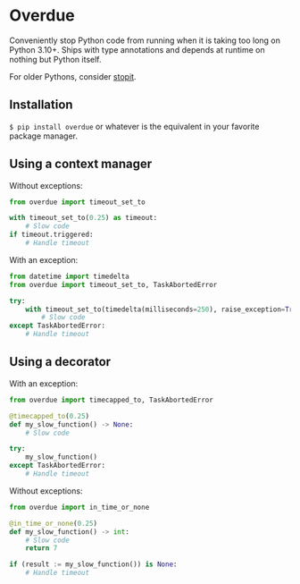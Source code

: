# Overdue
Conveniently stop Python code from running when it is taking too long on Python 3.10+.
Ships with type annotations and depends at runtime on nothing but Python itself.

For older Pythons, consider [stopit](https://github.com/glenfant/stopit).

## Installation
`$ pip install overdue` or whatever is the equivalent in your favorite package manager.

## Using a context manager
Without exceptions:
```python
from overdue import timeout_set_to

with timeout_set_to(0.25) as timeout:
    # Slow code
if timeout.triggered:
    # Handle timeout
```
With an exception:
```python
from datetime import timedelta
from overdue import timeout_set_to, TaskAbortedError

try:
    with timeout_set_to(timedelta(milliseconds=250), raise_exception=True):
        # Slow code
except TaskAbortedError:
    # Handle timeout
```

## Using a decorator
With an exception:
```python
from overdue import timecapped_to, TaskAbortedError

@timecapped_to(0.25)
def my_slow_function() -> None:
    # Slow code

try:
    my_slow_function()
except TaskAbortedError:
    # Handle timeout
```

Without exceptions:
```python
from overdue import in_time_or_none

@in_time_or_none(0.25)
def my_slow_function() -> int:
    # Slow code
    return 7

if (result := my_slow_function()) is None:
    # Handle timeout
```
